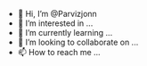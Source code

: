 - 👋 Hi, I’m @Parvizjonn
- 👀 I’m interested in ...
- 🌱 I’m currently learning ...
- 💞️ I’m looking to collaborate on ...
- 📫 How to reach me ...

<!---
Parvizjonn/Parvizjonn is a ✨ special ✨ repository because its `README.md` (this file) appears on your GitHub profile.
You can click the Preview link to take a look at your changes.
--->
